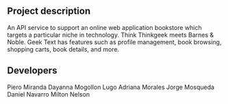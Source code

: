 ## Project description

An API service to support an online web application bookstore which targets a particular niche in technology. Think Thinkgeek meets Barnes & Noble. Geek Text has features such as profile management, book browsing, shopping carts, book details, and more.

## Developers
Piero Miranda
Dayanna Mogollon Lugo
Adriana Morales
Jorge Mosqueda
Daniel Navarro
Milton Nelson